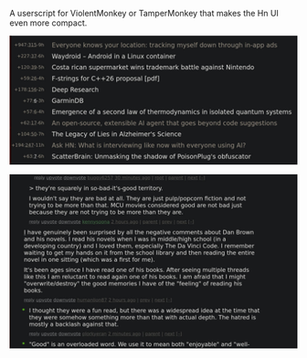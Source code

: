 A userscript for ViolentMonkey or TamperMonkey that makes the Hn UI even more compact.

![](hn1.jpg)

![](hn2.jpg)

